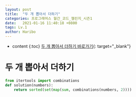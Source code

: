 ```yaml
---
layout: post
title:  "두 개 뽑아서 더하기"
categories: 프로그래머스 월간_코드_챌린지_시즌1
date:   2021-01-16 11:40:18 +0800
tags: Lv.1
author: Haribo
---
```

* content
{:toc}
[두 개 뽑아서 더하기 바로가기](https://programmers.co.kr/learn/courses/30/lessons/68644){: target="_blank"}

# 두 개 뽑아서 더하기

```python
from itertools import combinations
def solution(numbers):
    return sorted(set(map(sum, combinations(numbers, 2))))
```
